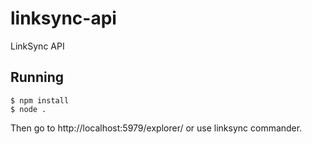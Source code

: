 # linksync-api #

LinkSync API

## Running ##

	$ npm install
	$ node .

Then go to http://localhost:5979/explorer/ or use linksync commander.
